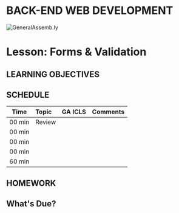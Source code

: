 BACK-END WEB DEVELOPMENT
============================

![GeneralAssemb.ly](https://github.com/generalassembly/ga-ruby-on-rails-for-devs/raw/master/images/ga.png "GeneralAssemb.ly")


Lesson: Forms & Validation
========

LEARNING OBJECTIVES
--------





SCHEDULE
--------

| Time        | Topic| GA ICLS| Comments |
| ------------- |:-------------|:-------------------|:-------------------|
| 00 min | Review |  | |
| 00 min |  |  | |
| 00 min |  |  | |
| 00 min |  |  | |
| 60 min |  |  | |



HOMEWORK
--------



What's Due?
--------


